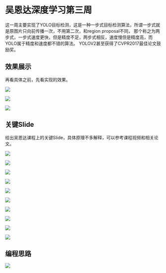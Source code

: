 

# 吴恩达深度学习第三周


这一周主要实现了YOLO目标检测，这是一种一步式目标检测算法，所谓一步式就是原图片只向前传播一次，不用第二次，和region proposal不同，
那个称之为两步式，一步式速度更快，但是精度不足，两步式相反，速度慢但是精度高，而YOLO属于精度和速度都不错的算法。
YOLOV2甚至获得了CVPR2017最佳论文鼓励奖。

## 效果展示

再看具体之前，先看实现的效果。

![](https://github.com/cryer/Coursera_deep_learning/raw/master/Convolutional%20Neural%20Nets/week3/out/test.jpg)

![](https://github.com/cryer/Coursera_deep_learning/raw/master/image/54.png)

![](https://github.com/cryer/Coursera_deep_learning/raw/master/image/55.png)


## 关键Slide

给出吴恩达课程上的关键Slide，具体原理不多解释，可以参考课程视频和相关论文。

![](https://github.com/cryer/Coursera_deep_learning/raw/master/image/42.png)

![](https://github.com/cryer/Coursera_deep_learning/raw/master/image/43.png)

![](https://github.com/cryer/Coursera_deep_learning/raw/master/image/44.png)

![](https://github.com/cryer/Coursera_deep_learning/raw/master/image/45.png)

![](https://github.com/cryer/Coursera_deep_learning/raw/master/image/46.png)

![](https://github.com/cryer/Coursera_deep_learning/raw/master/image/47.png)

![](https://github.com/cryer/Coursera_deep_learning/raw/master/image/48.png)

![](https://github.com/cryer/Coursera_deep_learning/raw/master/image/49.png)

![](https://github.com/cryer/Coursera_deep_learning/raw/master/image/50.png)

![](https://github.com/cryer/Coursera_deep_learning/raw/master/image/51.png)

## 编程思路

![](https://github.com/cryer/Coursera_deep_learning/raw/master/image/53.png)

